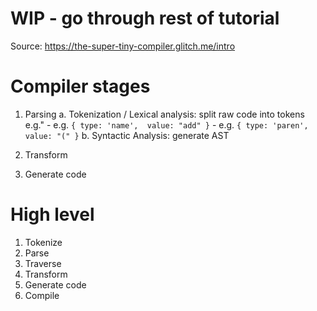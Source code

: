 WIP - go through rest of tutorial
=================================

Source: https://the-super-tiny-compiler.glitch.me/intro

Compiler stages
===============
1.  Parsing
    a.  Tokenization / Lexical analysis: split raw code into tokens e.g."
        -   e.g. `{ type: 'name',  value: "add" }`
        -   e.g. `{ type: 'paren',  value: "(" }`
    b.  Syntactic Analysis: generate AST

2.  Transform
3.  Generate code

High level
==========
1. Tokenize
2. Parse
3. Traverse
4. Transform
5. Generate code
6. Compile
